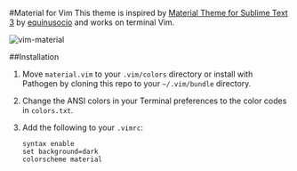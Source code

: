 #Material for Vim
This theme is inspired by [Material Theme for Sublime Text 3](https://github.com/equinusocio/material-theme) by [equinusocio](https://github.com/equinusocio) and works on terminal Vim.

![vim-material](https://www.github.com/jackiehluo/vim-material/raw/master/screenshot.png)

##Installation

1. Move `material.vim` to your `.vim/colors` directory or install with Pathogen by cloning this repo to your `~/.vim/bundle` directory.
2. Change the ANSI colors in your Terminal preferences to the color codes in `colors.txt`.
3. Add the following to your `.vimrc`:

    ```vimL
    syntax enable
    set background=dark
    colorscheme material
    ```